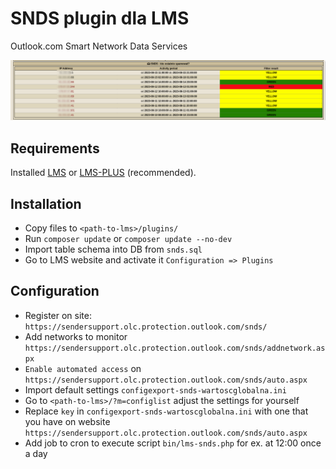 # SNDS plugin dla LMS

Outlook.com Smart Network Data Services

![](snds-welcome-page-example.png?raw=true)


## Requirements

Installed [LMS](https://lms.org.pl/) or [LMS-PLUS](https://lms-plus.org) (recommended).

## Installation

* Copy files to `<path-to-lms>/plugins/`
* Run `composer update` or `composer update --no-dev`
* Import table schema into DB from `snds.sql`
* Go to LMS website and activate it `Configuration => Plugins`

## Configuration

* Register on site: `https://sendersupport.olc.protection.outlook.com/snds/`
* Add networks to monitor `https://sendersupport.olc.protection.outlook.com/snds/addnetwork.aspx`
* `Enable automated access` on `https://sendersupport.olc.protection.outlook.com/snds/auto.aspx`
* Import default settings `configexport-snds-wartoscglobalna.ini`
* Go to `<path-to-lms>/?m=configlist` adjust the settings for yourself
* Replace `key` in `configexport-snds-wartoscglobalna.ini` with one that you have on website `https://sendersupport.olc.protection.outlook.com/snds/auto.aspx`
* Add job to cron to execute script `bin/lms-snds.php` for ex. at 12:00 once a day
